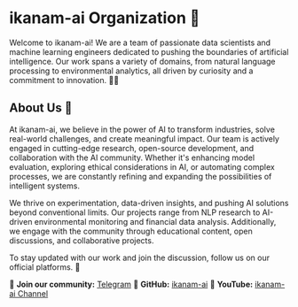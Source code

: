 # ikanam-ai Organization 🚀

Welcome to ikanam-ai! We are a team of passionate data scientists and machine learning engineers dedicated to pushing the boundaries of artificial intelligence. Our work spans a variety of domains, from natural language processing to environmental analytics, all driven by curiosity and a commitment to innovation. 🧠💡

## About Us 🌟

At ikanam-ai, we believe in the power of AI to transform industries, solve real-world challenges, and create meaningful impact. Our team is actively engaged in cutting-edge research, open-source development, and collaboration with the AI community. Whether it's enhancing model evaluation, exploring ethical considerations in AI, or automating complex processes, we are constantly refining and expanding the possibilities of intelligent systems. 

We thrive on experimentation, data-driven insights, and pushing AI solutions beyond conventional limits. Our projects range from NLP research to AI-driven environmental monitoring and financial data analysis. Additionally, we engage with the community through educational content, open discussions, and collaborative projects.

To stay updated with our work and join the discussion, follow us on our official platforms. 🚀

🔗 **Join our community:** [Telegram](https://t.me/ikanam_ai)
🔗 **GitHub:** [ikanam-ai](https://github.com/ikanam-ai)
🔗 **YouTube:** [ikanam-ai Channel](https://www.youtube.com/@ikanam-ai)

